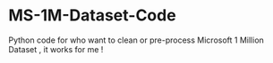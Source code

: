# MS-1M-Dataset-Code
Python code for who want to clean or pre-process Microsoft 1 Million Dataset , it works for me ! 
